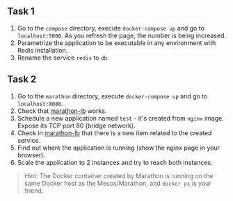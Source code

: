 Task 1
------
1. Go to the `compose` directory, execute `docker-compose up` and go to `localhost:5000`. As you refresh the page, the number is being increased.
2. Parametrize the application to be executable in any environment with Redis installation.
3. Rename the service `redis` to `db`.


Task 2
------
1. Go to the `marathon` directory, execute `docker-compose up` and go to `localhost:8080`.
2. Check that [marathon-lb](http://localhost:9090/haproxy?stats) works.
3. Schedule a new application named `test` - it's created from `nginx` image. Expose its TCP port 80 (bridge network).
4. Check in [marathon-lb](http://localhost:9090/haproxy?stats) that there is a new item related to the created service.
5. Find out where the application is running (show the nginx page in your browser).
6. Scale the application to 2 instances and try to reach both instances.

 > Hint: The Docker container created by Marathon is running on the same Docker host as the Mesos/Marathon, and `docker ps` is your friend.
